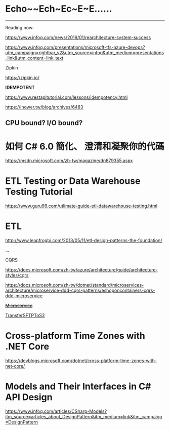 # Echo~~Ech~Ec~E~E......

 

------

Reading now:

https://www.infoq.com/news/2019/01/rearchitecture-system-success

https://www.infoq.com/presentations/microsoft-tfs-azure-devops?utm_campaign=rightbar_v2&utm_source=infoq&utm_medium=presentations_link&utm_content=link_text

Zipkin

https://zipkin.io/



**IDEMPOTENT**

https://www.restapitutorial.com/lessons/idempotency.html

https://ihower.tw/blog/archives/6483



## CPU bound? I/O bound?






# **如何 C# 6.0 簡化、 澄清和凝聚你的代碼**

https://msdn.microsoft.com/zh-tw/magazine/dn879355.aspx



# ETL Testing or Data Warehouse Testing Tutorial

https://www.guru99.com/utlimate-guide-etl-datawarehouse-testing.html

# 

 

# ETL 

http://www.leapfrogbi.com/2013/05/11/etl-design-patterns-the-foundation/

...

CQRS

https://docs.microsoft.com/zh-tw/azure/architecture/guide/architecture-styles/cqrs

https://docs.microsoft.com/zh-tw/dotnet/standard/microservices-architecture/microservice-ddd-cqrs-patterns/eshoponcontainers-cqrs-ddd-microservice



[~~Microservice~~](https://echo-p-chang.github.io/microservice)



[TransferSFTPToS3](https://echo-p-chang.github.io/TransferSFTPToS3)



# Cross-platform Time Zones with .NET Core

https://devblogs.microsoft.com/dotnet/cross-platform-time-zones-with-net-core/





# Models and Their Interfaces in C# API Design

https://www.infoq.com/articles/CSharp-Models?itm_source=articles_about_DesignPattern&itm_medium=link&itm_campaign=DesignPattern